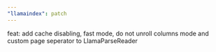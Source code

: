 ```yaml
---
"llamaindex": patch
---
```


feat: add cache disabling, fast mode, do not unroll columns mode and custom page seperator to LlamaParseReader
